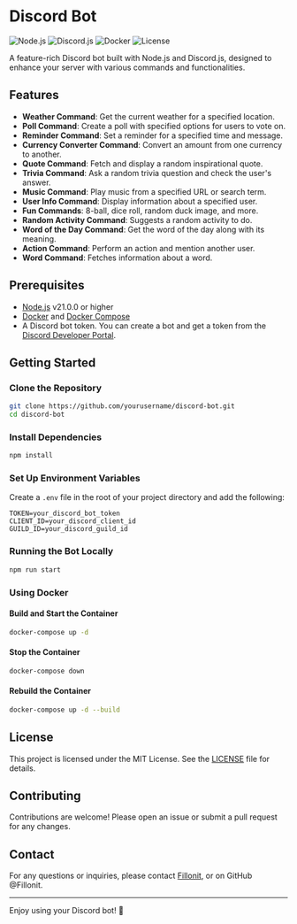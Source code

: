 # Discord Bot

![Node.js](https://img.shields.io/badge/Node.js-21.1.0-green?style=for-the-badge&logo=node.js)
![Discord.js](https://img.shields.io/badge/Discord.js-14.16.3-blue?style=for-the-badge&logo=discord)
![Docker](https://img.shields.io/badge/Docker-Compose-2496ED?style=for-the-badge&logo=docker)
![License](https://img.shields.io/badge/License-MIT-yellow?style=for-the-badge&logo=github)

A feature-rich Discord bot built with Node.js and Discord.js, designed to enhance your server with various commands and functionalities.

## Features

- **Weather Command**: Get the current weather for a specified location.
- **Poll Command**: Create a poll with specified options for users to vote on.
- **Reminder Command**: Set a reminder for a specified time and message.
- **Currency Converter Command**: Convert an amount from one currency to another.
- **Quote Command**: Fetch and display a random inspirational quote.
- **Trivia Command**: Ask a random trivia question and check the user's answer.
- **Music Command**: Play music from a specified URL or search term.
- **User Info Command**: Display information about a specified user.
- **Fun Commands**: 8-ball, dice roll, random duck image, and more.
- **Random Activity Command**: Suggests a random activity to do.
- **Word of the Day Command**: Get the word of the day along with its meaning.
- **Action Command**: Perform an action and mention another user.
- **Word Command**: Fetches information about a word.

## Prerequisites

- [Node.js](https://nodejs.org/) v21.0.0 or higher
- [Docker](https://www.docker.com/) and [Docker Compose](https://docs.docker.com/compose/)
- A Discord bot token. You can create a bot and get a token from the [Discord Developer Portal](https://discord.com/developers/applications).

## Getting Started

### Clone the Repository

```sh
git clone https://github.com/yourusername/discord-bot.git
cd discord-bot
```

### Install Dependencies

```sh
npm install
```

### Set Up Environment Variables

Create a `.env` file in the root of your project directory and add the following:

```env
TOKEN=your_discord_bot_token
CLIENT_ID=your_discord_client_id
GUILD_ID=your_discord_guild_id
```

### Running the Bot Locally

```sh
npm run start
```

### Using Docker

#### Build and Start the Container

```sh
docker-compose up -d
```

#### Stop the Container

```sh
docker-compose down
```

#### Rebuild the Container

```sh
docker-compose up -d --build
```

## License

This project is licensed under the MIT License. See the [LICENSE](LICENSE) file for details.

## Contributing

Contributions are welcome! Please open an issue or submit a pull request for any changes.

## Contact

For any questions or inquiries, please contact [Fillonit](mailto:contact@fillonit.tech), or on GitHub @Fillonit.

---

Enjoy using your Discord bot! 🎉
